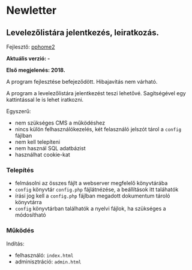 # Newletter

## Levelezőlistára jelentkezés, leiratkozás.

Fejlesztő: [pphome2](https:/github.com/pphome2)

**Aktuális verzió: -**

**Első megjelenés: 2018.**

A program fejlesztése befejeződött.
Hibajavítás nem várható.


A program a levelezőlistára jelentkezést teszi lehetővé.
Sagítségével egy kattintással le is lehet iratkozni.


Egyszerű:
- nem szükséges CMS a működéshez
- nincs külön felhasználókezelés, két felasználó jelszót tárol a `config` fájlban
- nem kell telepíteni
- nem használ SQL adatbázist
- használhat cookie-kat

### Telepítés

- felmásolni az összes fájlt a webserver megfelelő könyvtárába
- `config` könyvtár `config.php` fájlátnézése, a beállítások itt taláhatók
- írási jog kell a `config.php` fájlban megadott dokumentum tároló könyvtárra
- `config` könyvtárban találhatók a nyelvi fájlok, ha szükséges a módosítható


### Működés

Indítás:
- felhasználó: `index.html`
- adminisztráció: `admin.html`

